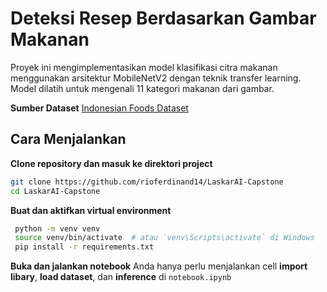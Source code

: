 # Deteksi Resep Berdasarkan Gambar Makanan

Proyek ini mengimplementasikan model klasifikasi citra makanan menggunakan arsitektur MobileNetV2 dengan teknik transfer learning. Model dilatih untuk mengenali 11 kategori makanan dari gambar.

**Sumber Dataset**
[Indonesian Foods Dataset](https://www.kaggle.com/datasets/raihanrizkidwiputra/indonesian-foods-dataset)

## Cara Menjalankan

**Clone repository dan masuk ke direktori project**
   ```bash
   git clone https://github.com/rioferdinand14/LaskarAI-Capstone
   cd LaskarAI-Capstone
   ```

**Buat dan aktifkan virtual environment**
   ```bash
    python -m venv venv
    source venv/bin/activate  # atau `venv\Scripts\activate` di Windows
    pip install -r requirements.txt
   ```

**Buka dan jalankan notebook**
Anda hanya perlu menjalankan cell **import libary**, **load dataset**, dan **inference** di `notebook.ipynb`